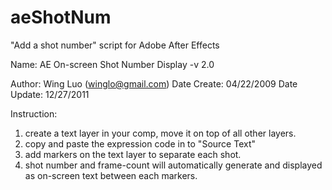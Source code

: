 # aeShotNum
"Add a shot number" script for Adobe After Effects
 
Name: AE On-screen Shot Number Display -v 2.0
 
Author: Wing Luo (winglo@gmail.com)
Date Create: 04/22/2009
Date Update: 12/27/2011
 
Instruction:
1. create a text layer in your comp, move it on top of all other layers.
2. copy and paste the expression code in to "Source Text"
3. add markers on the text layer to separate each shot.
4. shot number and frame-count will automatically generate and displayed as on-screen text between each markers.
